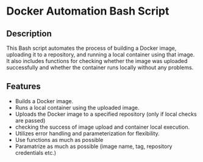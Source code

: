 # Docker Automation Bash Script

## Description
This Bash script automates the process of building a Docker image, uploading it to a repository, and running a local container using that image. It also includes functions for checking whether the image was uploaded successfully and whether the container runs locally without any problems.

## Features
- Builds a Docker image.
- Runs a local container using the uploaded image.
- Uploads the Docker image to a specified repository (only if local checks are passed)
- checking the success of image upload and container local execution.
- Utilizes error handling and parameterization for flexibility.
- Use functions as much as possible
- Paramatrize as much as possible (image name, tag, repository credentials etc.)
